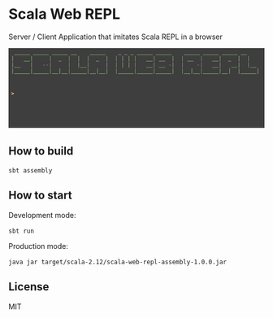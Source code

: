 # Scala Web REPL

Server / Client Application that imitates Scala REPL in a browser

![Screenshot](screenshot.gif)

## How to build

```shell script
sbt assembly
```

## How to start

Development mode:
```shell script
sbt run
```

Production mode:
```shell script
java jar target/scala-2.12/scala-web-repl-assembly-1.0.0.jar
```

## License

MIT
